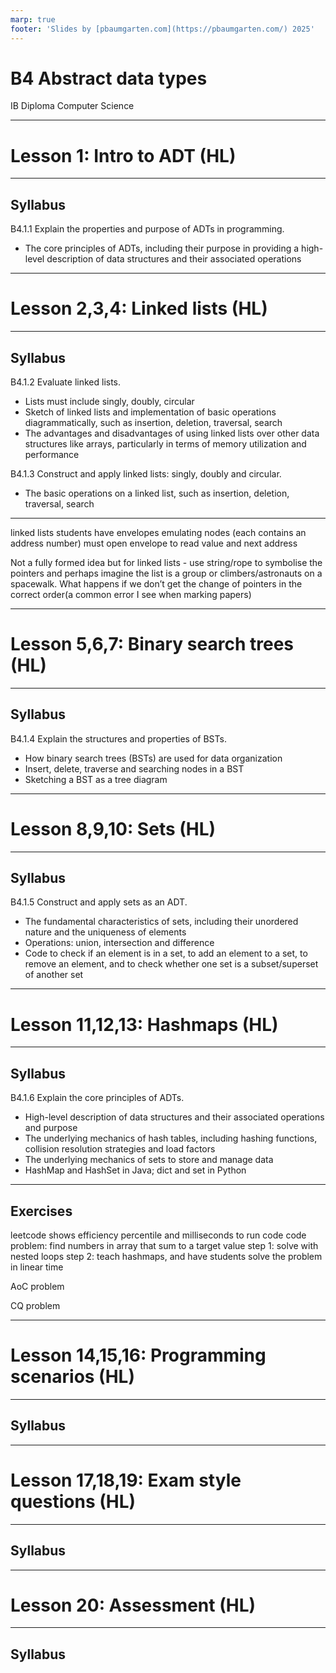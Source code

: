 ```yaml
---
marp: true
footer: 'Slides by [pbaumgarten.com](https://pbaumgarten.com/) 2025'
---
```

# B4 Abstract data types
IB Diploma Computer Science

---

# Lesson 1: Intro to ADT (HL)

---

## Syllabus

B4.1.1 Explain the properties and purpose of ADTs in programming.

* The core principles of ADTs, including their purpose in providing a high-level description of data structures and their associated operations

---

# Lesson 2,3,4: Linked lists (HL)

---

## Syllabus

B4.1.2 Evaluate linked lists.

* Lists must include singly, doubly, circular
* Sketch of linked lists and implementation of basic operations diagrammatically, such as insertion, deletion, traversal, search
* The advantages and disadvantages of using linked lists over other data structures like arrays, particularly in terms of memory utilization and performance

B4.1.3 Construct and apply linked lists: singly, doubly and circular.

* The basic operations on a linked list, such as insertion, deletion, traversal, search

---

linked lists
students have envelopes emulating nodes (each contains an address number)
must open envelope to read value and next address

Not a fully formed idea but for linked lists - use string/rope to symbolise the pointers and perhaps imagine the list is a group or climbers/astronauts on a spacewalk. What happens if we don’t get the change of pointers in the correct order(a common error I see when marking papers) 

---

# Lesson 5,6,7: Binary search trees (HL)

---

## Syllabus

B4.1.4 Explain the structures and properties of BSTs.

* How binary search trees (BSTs) are used for data organization
* Insert, delete, traverse and searching nodes in a BST
* Sketching a BST as a tree diagram

---

# Lesson 8,9,10: Sets (HL)

---

## Syllabus

B4.1.5 Construct and apply sets as an ADT.

* The fundamental characteristics of sets, including their unordered nature and the uniqueness of elements
* Operations: union, intersection and difference
* Code to check if an element is in a set, to add an element to a set, to remove an element, and to check whether one set is a subset/superset of another set

---

# Lesson 11,12,13: Hashmaps (HL)

---

## Syllabus

B4.1.6 Explain the core principles of ADTs.

* High-level description of data structures and their associated operations and purpose
* The underlying mechanics of hash tables, including hashing functions, collision resolution strategies and load factors
* The underlying mechanics of sets to store and manage data
* HashMap and HashSet in Java; dict and set in Python

---

## Exercises

leetcode shows efficiency percentile and milliseconds to run code
code problem: find numbers in array that sum to a target value
step 1: solve with nested loops
step 2: teach hashmaps, and have students solve the problem in linear time

AoC problem

CQ problem

---

# Lesson 14,15,16: Programming scenarios (HL)

---

## Syllabus

---

# Lesson 17,18,19: Exam style questions (HL)

---

## Syllabus

---

# Lesson 20: Assessment (HL)

---

## Syllabus



